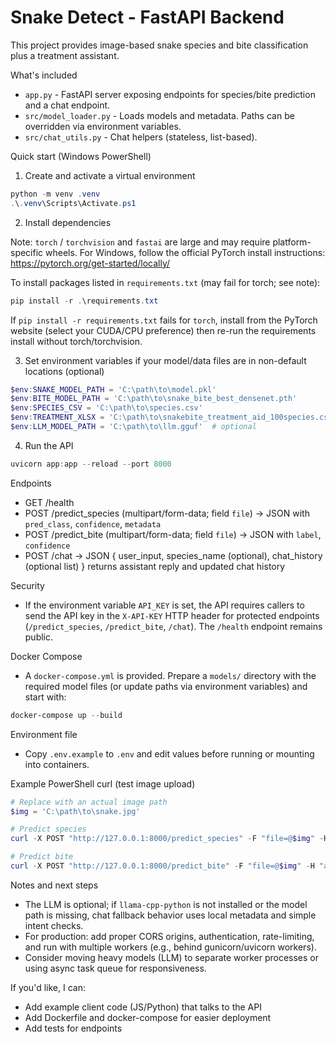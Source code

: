 # Snake Detect - FastAPI Backend

This project provides image-based snake species and bite classification plus a treatment assistant.

What's included
- `app.py` - FastAPI server exposing endpoints for species/bite prediction and a chat endpoint.
- `src/model_loader.py` - Loads models and metadata. Paths can be overridden via environment variables.
- `src/chat_utils.py` - Chat helpers (stateless, list-based).

Quick start (Windows PowerShell)

1. Create and activate a virtual environment

```powershell
python -m venv .venv
.\.venv\Scripts\Activate.ps1
```

2. Install dependencies

Note: `torch` / `torchvision` and `fastai` are large and may require platform-specific wheels. For Windows, follow the official PyTorch install instructions: https://pytorch.org/get-started/locally/

To install packages listed in `requirements.txt` (may fail for torch; see note):

```powershell
pip install -r .\requirements.txt
```

If `pip install -r requirements.txt` fails for `torch`, install from the PyTorch website (select your CUDA/CPU preference) then re-run the requirements install without torch/torchvision.

3. Set environment variables if your model/data files are in non-default locations (optional)

```powershell
$env:SNAKE_MODEL_PATH = 'C:\path\to\model.pkl'
$env:BITE_MODEL_PATH = 'C:\path\to\snake_bite_best_densenet.pth'
$env:SPECIES_CSV = 'C:\path\to\species.csv'
$env:TREATMENT_XLSX = 'C:\path\to\snakebite_treatment_aid_100species.csv.xlsx'
$env:LLM_MODEL_PATH = 'C:\path\to\llm.gguf'  # optional
```

4. Run the API

```powershell
uvicorn app:app --reload --port 8000
```

Endpoints
- GET /health
- POST /predict_species (multipart/form-data; field `file`) -> JSON with `pred_class`, `confidence`, `metadata`
- POST /predict_bite (multipart/form-data; field `file`) -> JSON with `label`, `confidence`
- POST /chat -> JSON { user_input, species_name (optional), chat_history (optional list) } returns assistant reply and updated chat history

Security
 - If the environment variable `API_KEY` is set, the API requires callers to send the API key in the `X-API-KEY` HTTP header for protected endpoints (`/predict_species`, `/predict_bite`, `/chat`). The `/health` endpoint remains public.

Docker Compose
 - A `docker-compose.yml` is provided. Prepare a `models/` directory with the required model files (or update paths via environment variables) and start with:

```powershell
docker-compose up --build
```

Environment file
 - Copy `.env.example` to `.env` and edit values before running or mounting into containers.

Example PowerShell curl (test image upload)

```powershell
# Replace with an actual image path
$img = 'C:\path\to\snake.jpg'

# Predict species
curl -X POST "http://127.0.0.1:8000/predict_species" -F "file=@$img" -H "accept: application/json"

# Predict bite
curl -X POST "http://127.0.0.1:8000/predict_bite" -F "file=@$img" -H "accept: application/json"
```

Notes and next steps
- The LLM is optional; if `llama-cpp-python` is not installed or the model path is missing, chat fallback behavior uses local metadata and simple intent checks.
- For production: add proper CORS origins, authentication, rate-limiting, and run with multiple workers (e.g., behind gunicorn/uvicorn workers).
- Consider moving heavy models (LLM) to separate worker processes or using async task queue for responsiveness.

If you'd like, I can:
- Add example client code (JS/Python) that talks to the API
- Add Dockerfile and docker-compose for easier deployment
- Add tests for endpoints
